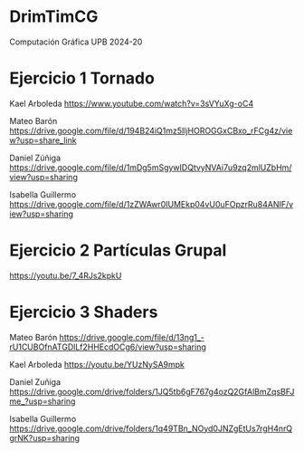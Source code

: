 # DrimTimCG
Computación Gráfica UPB 2024-20

# Ejercicio 1 Tornado
Kael Arboleda
https://www.youtube.com/watch?v=3sVYuXg-oC4

Mateo Barón
https://drive.google.com/file/d/194B24iQ1mz5IljHOROGGxCBxo_rFCg4z/view?usp=share_link

Daniel Zúñiga
https://drive.google.com/file/d/1mDg5mSgywIDQtvyNVAi7u9zq2mlUZbHm/view?usp=sharing

Isabella Guillermo
https://drive.google.com/file/d/1zZWAwr0IUMEkp04vU0uFOpzrRu84ANIF/view?usp=sharing


# Ejercicio 2 Partículas Grupal
https://youtu.be/7_4RJs2kpkU

# Ejercicio 3 Shaders
Mateo Barón 
https://drive.google.com/file/d/13ng1_-rU1CUBOfnATGDlLf2HHEcdOCg6/view?usp=sharing

Kael Arboleda
https://youtu.be/YUzNySA9mpk

Daniel Zuñiga
https://drive.google.com/drive/folders/1JQ5tb6gF767g4ozQ2GfAlBmZqsBFJme_?usp=sharing

Isabella Guillermo
https://drive.google.com/drive/folders/1q49TBn_NOyd0JNZgEtUs7rgH4nrQgrNK?usp=sharing

